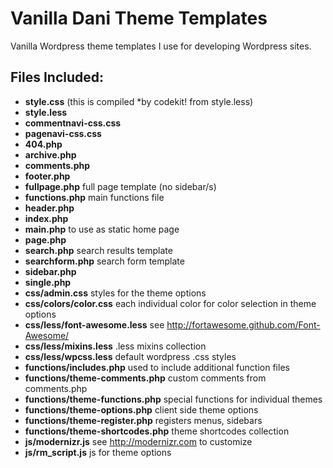 Vanilla Dani Theme Templates
============================

Vanilla Wordpress theme templates I use for developing Wordpress sites.

**Files Included:**
-------------------

* **style.css** (this is compiled *by codekit! from style.less)
* **style.less**
* **commentnavi-css.css**
* **pagenavi-css.css**
* **404.php** 
* **archive.php**
* **comments.php** 
* **footer.php**
* **fullpage.php** full page template (no sidebar/s)
* **functions.php** main functions file
* **header.php** 
* **index.php**
* **main.php** to use as static home page
* **page.php**
* **search.php** search results template
* **searchform.php** search form template
* **sidebar.php**
* **single.php**
* **css/admin.css** styles for the theme options
* **css/colors/color.css** each individual color for color selection in theme options
* **css/less/font-awesome.less** see http://fortawesome.github.com/Font-Awesome/
* **css/less/mixins.less** .less mixins collection
* **css/less/wpcss.less** default wordpress .css styles
* **functions/includes.php** used to include additional function files
* **functions/theme-comments.php** custom comments from comments.php
* **functions/theme-functions.php** special functions for individual themes
* **functions/theme-options.php** client side theme options
* **functions/theme-register.php** registers menus, sidebars
* **functions/theme-shortcodes.php** theme shortcodes collection
* **js/modernizr.js** see http://modernizr.com to customize
* **js/rm_script.js** js for theme options

